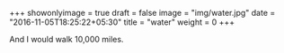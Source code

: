 +++
showonlyimage = true
draft = false
image = "img/water.jpg"
date = "2016-11-05T18:25:22+05:30"
title = "water"
weight = 0
+++

And I would walk 10,000 miles.

